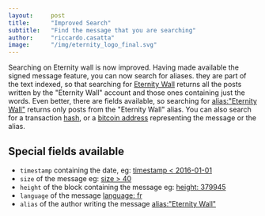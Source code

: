 ```yaml
---
layout:     post
title:      "Improved Search"
subtitle:   "Find the message that you are searching"
author:     "riccardo.casatta"
image:      "/img/eternity_logo_final.svg"
---
```


Searching on Eternity wall is now improved. Having made available the signed message feature, you can now search for aliases. they are part of the text indexed, so that searching for [Eternity Wall](http://eternitywall.it/search?q=Eternity+Wall) returns all the posts written by the "Eternity Wall" account and those ones containing just the words.
Even better, there are fields available, so searching for [alias:"Eternity Wall"](http://eternitywall.it/search?q=alias%3A%22Eternity+Wall%22) returns only posts from the "Eternity Wall" alias.
You can also search for a transaction [hash](http://eternitywall.it/search?q=435bd04cdc04eacaa715f5d41b684294bf573f03362b02befd8feb43e624665c), or a [bitcoin address](http://eternitywall.it/search?q=135E4KvaMJBAmX6nsq3twKnnBtjSL3csN6) representing the message or the alias.

## Special fields available

* `timestamp` containing the date, eg: [timestamp < 2016-01-01](http://eternitywall.it/search?q=timestamp+%3C+2016-01-01)
* `size` of the message eg: [size > 40](http://eternitywall.it/search?q=size+%3E+60)
* `height` of the block containing the message  eg: [height: 379945](http://eternitywall.it/search?q=height%3A+379945)
* `language` of the message [ language: fr ](http://eternitywall.it/search?q=language%3Afr)
* `alias` of the author writing the message [alias:"Eternity Wall"](http://eternitywall.it/search?q=alias%3A%22Eternity+Wall%22)
